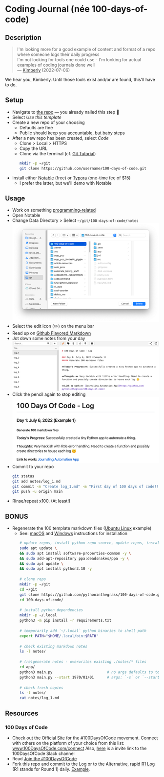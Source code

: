 # Coding Journal (née 100-days-of-code)

## Description
> I'm looking more for a good example of content and format of a repo where someone logs their daily progress  
> I'm not looking for tools one could use - I'm looking for actual examples of coding journals done well  
— [Kimberly](https://techlahoma.slack.com/archives/C015RSYBWF3/p1657138354330209) (2022-07-06)  

We hear you, Kimberly. Until those tools exist and/or are found, this'll have to do.

## Setup
* Navigate to [the repo](https://github.com/pythoninthegrass/100-days-of-code) — you already nailed this step 🔨
* Select _Use this template_
* Create a new repo of your choosing
  * Defaults are fine
  * Public should keep you accountable, but baby steps
* After a new repo has been created, select _Code_
  * Clone > Local > HTTPS
  * Copy the URL
  * Clone via the terminal (cf. [Git Tutorial](https://www.w3schools.com/git/))
    ```bash
    mkdir -p ~/git
    git clone https://github.com/username/100-days-of-code.git
    ```
* Install either [Notable](https://notable.app/) (free) or [Typora](https://typora.io/) (one-time fee of $15)
  * I prefer the latter, but we'll demo with Notable

## Usage
* Work on something [programming-related](http://100daysofcode.com/)
* Open Notable
* Change Data Directory > Select `~/git/100-days-of-code/notes`
![Select the edit icon](img/01_select_folder.png)
* Select the edit icon (✏️) on the menu bar  
* Read up on [Github Flavored Markdown](https://docs.github.com/en/get-started/writing-on-github/getting-started-with-writing-and-formatting-on-github/basic-writing-and-formatting-syntax)
* Jot down some notes from your day  
![Write something](img/02_markdown.png)  
* Click the pencil again to stop editing  
![Marvel at your masterpiece](img/03_pretty.png)  
* Commit to your repo
    ```bash
    git status
    git add notes/log_1.md
    git commit -m "Create log_1.md" -m "First day of 100 days of code!! 🎉"
    git push -u origin main
    ```
* Rinse/repeat x100. (At least!)

## BONUS
* Regenerate the 100 template markdown files ([Ubuntu Linux](https://ubuntuhandbook.org/index.php/2021/01/install-python-3-10-alpha-ubuntu-20-04-ubuntu-18-04/) example)
  * See: [macOS](https://docs.python.org/3/using/mac.html) and [Windows](https://docs.python.org/3/using/windows.html) instructions for installation
    ```bash
    # update repos, install python repo source, update repos, install python3.10.*
    sudo apt update \
    && sudo apt install software-properties-common -y \
    && sudo add-apt-repository ppa:deadsnakes/ppa -y \
    && sudo apt update \
    && sudo apt install python3.10 -y

    # clone repo
    mkdir -p ~/git
    cd ~/git
    git clone https://github.com/pythoninthegrass/100-days-of-code.git
    cd 100-days-of-code/

    # install python dependencies
    mkdir -p ~/.local
    python3 -m pip install -r requirements.txt

    # temporarily add `~/.local` python binaries to shell path
    export PATH="$HOME/.local/bin:$PATH"

    # check existing markdown notes
    ls -l notes/

    # (re)generate notes - overwrites existing ./notes/* files
    cd app/
    python3 main.py                         # no args defaults to today
    python3 main.py --start 1970/01/01      # args: `-s` or `--start` (YYYY/MM/DD) 

    # check fresh copies
    ls -l notes/
    cat notes/log_1.md
    ```

## Resources
### 100 Days of Code
* Check out [the Official Site](http://100daysofcode.com/) for the #100DaysOfCode movement. Connect with others on the platform of your choice from this list: www.100DaysOfCode.com/connect
    Also, [here](https://www.100daysofcode.com/slack) is a invite link to the 100DaysOfCode Slack channel
* Read [Join the #100DaysOfCode](https://medium.freecodecamp.com/join-the-100daysofcode-556ddb4579e4)
* Fork this repo and commit to the [Log](src/log.md) or to the Alternative, rapid [R1 Log](src/r1-log.md) (R1 stands for Round 1) daily. [Example](https://github.com/Kallaway/100-days-kallaway-log).
